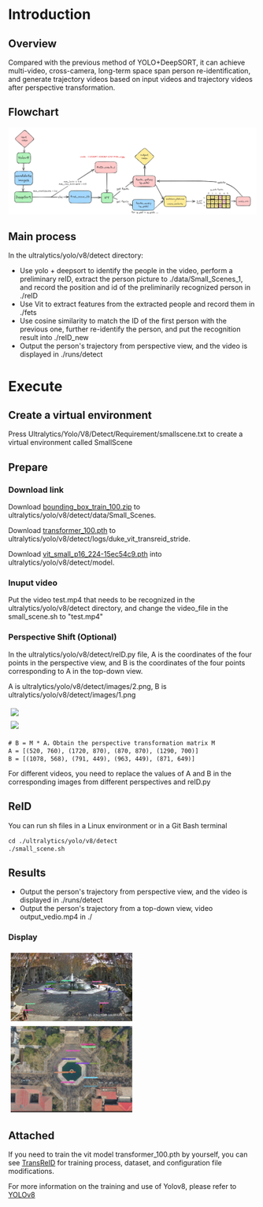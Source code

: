 # Introduction
## Overview
Compared with the previous method of YOLO+DeepSORT, it can achieve multi-video, cross-camera, long-term space span person re-identification, and generate trajectory videos based on input videos and trajectory videos after perspective transformation.

## Flowchart
![img1](ultralytics/yolo/v8/detect/images/chart.png)

## Main process
In the ultralytics/yolo/v8/detect directory:
- Use yolo + deepsort to identify the people in the video, perform a preliminary reID, extract the person picture to ./data/Small_Scenes_1, and record the position and id of the preliminarily recognized person in ./reID
- Use Vit to extract features from the extracted people and record them in ./fets
- Use cosine similarity to match the ID of the first person with the previous one, further re-identify the person, and put the recognition result into ./reID_new
- Output the person's trajectory from perspective view, and the video is displayed in ./runs/detect

# Execute
## Create a virtual environment
Press Ultralytics/Yolo/V8/Detect/Requirement/smallscene.txt to create a virtual environment called SmallScene

## Prepare

### Download link
Download [bounding_box_train_100.zip](https://drive.google.com/file/d/1YElOXJKCpK85kaiYTLjZ6GdkUby1uw7G/view?usp=drive_link) to ultralytics/yolo/v8/detect/data/Small_Scenes.

Download [transformer_100.pth](https://drive.google.com/file/d/1UoerBon_hyGEXAyIVLWO4aky_WaX30Mp/view?usp=drive_link) to ultralytics/yolo/v8/detect/logs/duke_vit_transreid_stride.

Download [vit_small_p16_224-15ec54c9.pth](https://drive.google.com/file/d/1bSmU39XlmQiaDxOQuvU4zwdpRnC__TaT/view?usp=drive_link) into ultralytics/yolo/v8/detect/model.

### Inuput video
Put the video test.mp4 that needs to be recognized in the ultralytics/yolo/v8/detect directory, and change the video_file in the small_scene.sh to "test.mp4"

### Perspective Shift (Optional)
In the ultralytics/yolo/v8/detect/reID.py file, A is the coordinates of the four points in the perspective view, and B is the coordinates of the four points corresponding to A in the top-down view.

A is ultralytics/yolo/v8/detect/images/2.png, B is ultralytics/yolo/v8/detect/images/1.png
<div style="display:flex; flex-wrap:wrap;">
    <img src="ultralytics/yolo/v8/detect/images/2.png" style="width:49%; padding:5px;">
    <img src="ultralytics/yolo/v8/detect/images/1.png" style="width:49%; padding:5px;">
</div>

```
# B = M * A，Obtain the perspective transformation matrix M
A = [(520, 760), (1720, 870), (870, 870), (1290, 700)]
B = [(1078, 568), (791, 449), (963, 449), (871, 649)]
```
For different videos, you need to replace the values of A and B in the corresponding images from different perspectives and reID.py

## ReID
You can run sh files in a Linux environment or in a Git Bash terminal
```
cd ./ultralytics/yolo/v8/detect
./small_scene.sh
```
## Results
- Output the person's trajectory from perspective view, and the video is displayed in ./runs/detect
- Output the person's trajectory from a top-down view, video output_vedio.mp4 in ./

### Display
<div style="display:flex; flex-wrap:wrap;">
    <img src="ultralytics/yolo/v8/detect/images/output2.png" style="width:49%; padding:5px;">
    <img src="ultralytics/yolo/v8/detect/images/output1.png" style="width:49%; padding:5px;">
</div>

## Attached
If you need to train the vit model transformer_100.pth by yourself, you can see [TransReID](ultralytics/yolo/v8/detect/TransReID-main/README.md) for training process, dataset, and configuration file modifications.

For more information on the training and use of Yolov8, please refer to [YOLOv8](README_old.md)